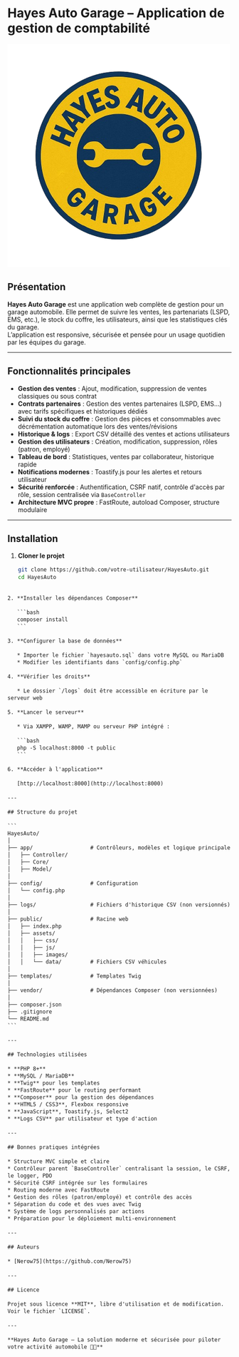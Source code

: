 # Hayes Auto Garage – Application de gestion de comptabilité

![Hayes Auto Garage Logo](public/assets/images/logo.png)

## Présentation

**Hayes Auto Garage** est une application web complète de gestion pour un garage automobile. Elle permet de suivre les ventes, les partenariats (LSPD, EMS, etc.), le stock du coffre, les utilisateurs, ainsi que les statistiques clés du garage.  
L’application est responsive, sécurisée et pensée pour un usage quotidien par les équipes du garage.

---

## Fonctionnalités principales

- **Gestion des ventes** : Ajout, modification, suppression de ventes classiques ou sous contrat
- **Contrats partenaires** : Gestion des ventes partenaires (LSPD, EMS...) avec tarifs spécifiques et historiques dédiés
- **Suivi du stock du coffre** : Gestion des pièces et consommables avec décrémentation automatique lors des ventes/révisions
- **Historique & logs** : Export CSV détaillé des ventes et actions utilisateurs
- **Gestion des utilisateurs** : Création, modification, suppression, rôles (patron, employé)
- **Tableau de bord** : Statistiques, ventes par collaborateur, historique rapide
- **Notifications modernes** : Toastify.js pour les alertes et retours utilisateur
- **Sécurité renforcée** : Authentification, CSRF natif, contrôle d'accès par rôle, session centralisée via `BaseController`
- **Architecture MVC propre** : FastRoute, autoload Composer, structure modulaire

---

## Installation

1. **Cloner le projet**

   ```bash
   git clone https://github.com/votre-utilisateur/HayesAuto.git
   cd HayesAuto
   ```

````

2. **Installer les dépendances Composer**

   ```bash
   composer install
   ```

3. **Configurer la base de données**

   * Importer le fichier `hayesauto.sql` dans votre MySQL ou MariaDB
   * Modifier les identifiants dans `config/config.php`

4. **Vérifier les droits**

   * Le dossier `/logs` doit être accessible en écriture par le serveur web

5. **Lancer le serveur**

   * Via XAMPP, WAMP, MAMP ou serveur PHP intégré :

   ```bash
   php -S localhost:8000 -t public
   ```

6. **Accéder à l'application**

   [http://localhost:8000](http://localhost:8000)

---

## Structure du projet

```
HayesAuto/
│
├── app/                  # Contrôleurs, modèles et logique principale
│   ├── Controller/
│   ├── Core/
│   ├── Model/
│
├── config/               # Configuration
│   └── config.php
│
├── logs/                 # Fichiers d'historique CSV (non versionnés)
│
├── public/               # Racine web
│   ├── index.php
│   ├── assets/
│   │   ├── css/
│   │   ├── js/
│   │   ├── images/
│   │   └── data/         # Fichiers CSV véhicules
│
├── templates/            # Templates Twig
│
├── vendor/               # Dépendances Composer (non versionnées)
│
├── composer.json
├── .gitignore
└── README.md
```

---

## Technologies utilisées

* **PHP 8+**
* **MySQL / MariaDB**
* **Twig** pour les templates
* **FastRoute** pour le routing performant
* **Composer** pour la gestion des dépendances
* **HTML5 / CSS3**, Flexbox responsive
* **JavaScript**, Toastify.js, Select2
* **Logs CSV** par utilisateur et type d'action

---

## Bonnes pratiques intégrées

* Structure MVC simple et claire
* Contrôleur parent `BaseController` centralisant la session, le CSRF, le logger, PDO
* Sécurité CSRF intégrée sur les formulaires
* Routing moderne avec FastRoute
* Gestion des rôles (patron/employé) et contrôle des accès
* Séparation du code et des vues avec Twig
* Système de logs personnalisés par actions
* Préparation pour le déploiement multi-environnement

---

## Auteurs

* [Nerow75](https://github.com/Nerow75)

---

## Licence

Projet sous licence **MIT**, libre d'utilisation et de modification. Voir le fichier `LICENSE`.

---

**Hayes Auto Garage – La solution moderne et sécurisée pour piloter votre activité automobile 🚗🔧**

````
